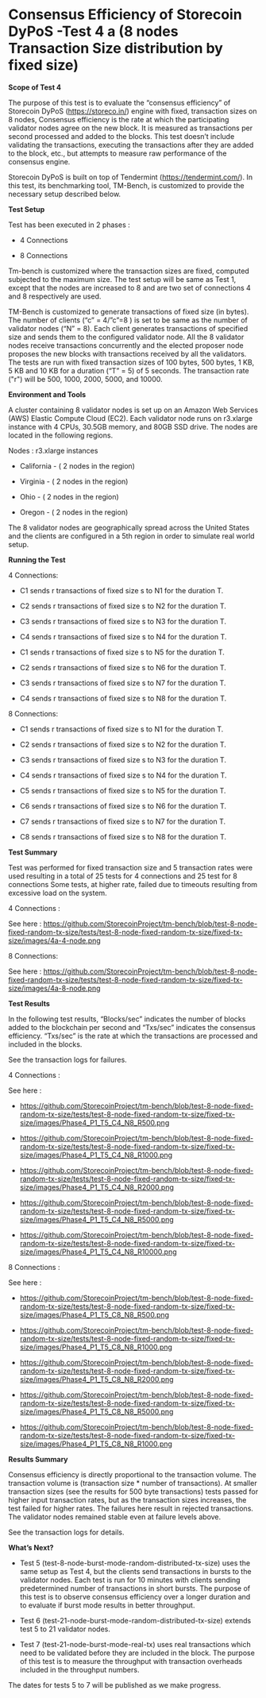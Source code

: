 # Consensus Efficiency of Storecoin DyPoS -Test 4 a (8 nodes  Transaction Size distribution by fixed size) 

**Scope of Test 4**

The purpose of this test is to evaluate the “consensus efficiency” of Storecoin DyPoS (https://storeco.in/) engine with fixed, transaction sizes on 8 nodes,  Consensus efficiency is the rate at which the participating validator nodes agree on the new block. It is measured as transactions per second processed and added to the blocks. This test doesn’t include validating the transactions, executing the transactions after they are added to the block, etc., but attempts to measure raw performance of the consensus engine.
 
Storecoin DyPoS is built on top of Tendermint (https://tendermint.com/). In this test, its benchmarking tool, TM-Bench, is customized to provide the necessary setup described below.


**Test Setup**

 Test has been executed in 2 phases : 

- 4 Connections 

- 8 Connections

Tm-bench is customized where the transaction sizes are fixed, computed subjected to the maximum size. The test setup will be same as Test 1, except that the nodes are increased to 8 and are two set of connections 4 and 8 respectively are used. 
 
TM-Bench is customized to generate transactions of fixed size (in bytes). The number of clients (“c” = 4/”c”=8 ) is set to be same as the number of validator nodes (“N” = 8). Each client generates transactions of specified size and sends them to the configured validator node. All the 8 validator nodes receive transactions concurrently and the elected proposer node proposes the new blocks with transactions received by all the validators. The tests are run with fixed transaction sizes of 100 bytes, 500 bytes, 1 KB, 5 KB and 10 KB  for a duration (“T” = 5) of 5 seconds. The transaction rate ("r") will be 500, 1000, 2000, 5000, and 10000.


**Environment and Tools**

A cluster containing 8 validator nodes is set up on an Amazon Web Services (AWS) Elastic Compute Cloud (EC2). Each validator node runs on r3.xlarge instance with 4 CPUs, 30.5GB memory, and 80GB SSD drive. The nodes are located in the following regions.
 
Nodes :  r3.xlarge instances

- California - ( 2 nodes in the region) 

- Virginia  - ( 2 nodes in the region) 

- Ohio   - ( 2 nodes in the region) 

- Oregon  - ( 2 nodes in the region) 

The 8 validator nodes are geographically spread across the United States and the clients are configured in a 5th region in order to simulate real world setup.

**Running the Test**

4 Connections: 

- C1 sends r transactions of fixed size s to N1 for the duration T. 

- C2 sends r transactions of fixed size s to N2 for the duration T. 

- C3 sends r transactions of fixed size s to N3 for the duration T. 

- C4 sends r transactions of fixed size s to N4 for the duration T.

- C1 sends r transactions of fixed size s to N5 for the duration T. 

- C2 sends r transactions of fixed size s to N6 for the duration T. 

- C3 sends r transactions of fixed size s to N7 for the duration T. 

- C4 sends r transactions of fixed size s to N8 for the duration T.

8 Connections: 

- C1 sends r transactions of fixed size s to N1 for the duration T. 

- C2 sends r transactions of fixed size s to N2 for the duration T. 

- C3 sends r transactions of fixed size s to N3 for the duration T. 

- C4 sends r transactions of fixed size s to N4 for the duration T.

- C5 sends r transactions of fixed size s to N5 for the duration T. 

- C6 sends r transactions of fixed size s to N6 for the duration T. 

- C7 sends r transactions of fixed size s to N7 for the duration T. 

- C8 sends r transactions of fixed size s to N8 for the duration T.


**Test Summary**

Test was performed for fixed transaction  size and 5 transaction rates were used resulting in a total of 25 tests for 4 connections and 25 test for 8 connections  Some tests, at higher rate, failed due to timeouts resulting from excessive load on the system.

4 Connections : 

See here : https://github.com/StorecoinProject/tm-bench/blob/test-8-node-fixed-random-tx-size/tests/test-8-node-fixed-random-tx-size/fixed-tx-size/images/4a-4-node.png

8 Connections: 

See here : https://github.com/StorecoinProject/tm-bench/blob/test-8-node-fixed-random-tx-size/tests/test-8-node-fixed-random-tx-size/fixed-tx-size/images/4a-8-node.png

**Test Results**


In the following test results, “Blocks/sec” indicates the number of blocks added to the blockchain per second and “Txs/sec” indicates the consensus efficiency. “Txs/sec” is the rate at which the transactions are processed and included in the blocks.

See the transaction logs for failures.

4 Connections : 

See here :

- https://github.com/StorecoinProject/tm-bench/blob/test-8-node-fixed-random-tx-size/tests/test-8-node-fixed-random-tx-size/fixed-tx-size/images/Phase4_P1_T5_C4_N8_R500.png

- https://github.com/StorecoinProject/tm-bench/blob/test-8-node-fixed-random-tx-size/tests/test-8-node-fixed-random-tx-size/fixed-tx-size/images/Phase4_P1_T5_C4_N8_R1000.png

- https://github.com/StorecoinProject/tm-bench/blob/test-8-node-fixed-random-tx-size/tests/test-8-node-fixed-random-tx-size/fixed-tx-size/images/Phase4_P1_T5_C4_N8_R2000.png

- https://github.com/StorecoinProject/tm-bench/blob/test-8-node-fixed-random-tx-size/tests/test-8-node-fixed-random-tx-size/fixed-tx-size/images/Phase4_P1_T5_C4_N8_R5000.png

- https://github.com/StorecoinProject/tm-bench/blob/test-8-node-fixed-random-tx-size/tests/test-8-node-fixed-random-tx-size/fixed-tx-size/images/Phase4_P1_T5_C4_N8_R10000.png

8 Connections : 

See here :

- https://github.com/StorecoinProject/tm-bench/blob/test-8-node-fixed-random-tx-size/tests/test-8-node-fixed-random-tx-size/fixed-tx-size/images/Phase4_P1_T5_C8_N8_R500.png

- https://github.com/StorecoinProject/tm-bench/blob/test-8-node-fixed-random-tx-size/tests/test-8-node-fixed-random-tx-size/fixed-tx-size/images/Phase4_P1_T5_C8_N8_R1000.png

- https://github.com/StorecoinProject/tm-bench/blob/test-8-node-fixed-random-tx-size/tests/test-8-node-fixed-random-tx-size/fixed-tx-size/images/Phase4_P1_T5_C8_N8_R2000.png

- https://github.com/StorecoinProject/tm-bench/blob/test-8-node-fixed-random-tx-size/tests/test-8-node-fixed-random-tx-size/fixed-tx-size/images/Phase4_P1_T5_C8_N8_R5000.png

- https://github.com/StorecoinProject/tm-bench/blob/test-8-node-fixed-random-tx-size/tests/test-8-node-fixed-random-tx-size/fixed-tx-size/images/Phase4_P1_T5_C8_N8_R1000.png



**Results Summary**

Consensus efficiency is directly proportional to the transaction volume. The transaction volume is (transaction size * number of transactions). At smaller transaction sizes (see the results for 500 byte transactions) tests passed for higher input transaction rates, but as the transaction sizes increases, the test failed for higher rates. The failures here result in rejected transactions. The validator nodes remained stable even at failure levels above. 

See the transaction logs for details.

**What’s Next?**


- Test 5 (test-8-node-burst-mode-random-distributed-tx-size) uses the same setup as Test 4, but the clients send transactions in bursts to the validator nodes. Each test is run for 10 minutes with clients sending predetermined number of transactions in short bursts. The purpose of this test is to observe consensus efficiency over a longer duration and to evaluate if burst mode results in better throughput.

- Test 6 (test-21-node-burst-mode-random-distributed-tx-size) extends test 5 to 21 validator nodes.

- Test 7 (test-21-node-burst-mode-real-tx) uses real transactions which need to be validated before they are included in the block. The purpose of this test is to measure the throughput with transaction overheads included in the throughput numbers.

The dates for tests 5 to 7 will be published as we make progress.
